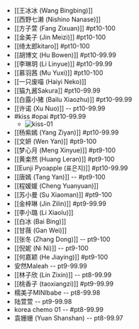 - [[王冰冰 (Wang Bingbing)]]
- [[西野七濑 (Nishino Nanase)]]
- [[方子萱 (Fang Zixuan)]] #pt10-100
- [[金美子 (Jin Meizi)]] #pt10-100
- [[绮太郎kitaro]] #pt10-100
- [[胡博文 (Hu Bowen)]] #pt10-99.99
- [[李琳玥 (Li Linyue)]] #pt10-99.99
- [[慕羽茜 (Mu Yuxi)]] #pt10-100
- [[一只废喵 (Haiyi Neko)]]
- [[猫九酱Sakura]] #pt10-99.99
- [[白露小猪 (Bailu Xiaozhu)]] #pt10-99.99
- [[许诺 (Xu Nuo)]] -- pt10-99.99
- #kiss #opai #pt10-99.99
    - ![kiss-01](https://firebasestorage.googleapis.com/v0/b/firescript-577a2.appspot.com/o/imgs%2Fapp%2FXELiu-NovaKG%2FfalURiarbO.webp?alt=media&token=a0b2bbf5-b411-408b-9053-873562f634a9)
- [[杨紫嫣 (Yang Ziyan)]] #pt10-99.99
- [[文妍 (Wen Yan)]] #pt9-100
- [[梦心月 (Meng Xinyue)]] #pt9-100
- [[黄楽然 (Huang Leran)]] #pt9-100
- [[Eunji Pyoapple (표은지)]] #pt10-99.99
- [[唐嫣 (Tang Yan)]] -- #pt9-100
- [[程媛媛 (Cheng Yuanyuan)]]
- [[苏小曼 (Su Xiaoman)]] #pt9-100
- [[金梓琳 (Jin Zilin)]] #pt9-99.99
- [[李小璐 (Li Xiaolu)]]
- [[白冰 (Bai Bing)]]
- [[甘薇 (Gan Wei)]]
- [[张冬 (Zhang Dong)]] -- pt9-100
- [[倪妮 (Ni Ni)]] -- pt9-100
- [[何嘉颖 (He Jiaying)]] #pt9-100
- 安然Maleah -- pt9-99.99
- [[林子欣 (Lin Zixin)]] -- pt8-99.99
- [[桃香子 (taoxiangzi)]] #pt9-99.99
- 糯美子MINIbabe -- pt8-99.98
- 陆萱萱 -- pt9-99.98
- korea chemo 01 -- #pt8-99.99
- 袁姗姗 (Yuan Shanshan) -- pt8-99.97
